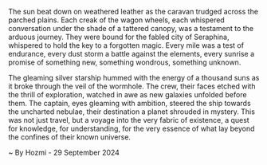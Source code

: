 
The sun beat down on weathered leather as the caravan trudged across the parched plains. Each creak of the wagon wheels, each whispered conversation under the shade of a tattered canopy, was a testament to the arduous journey. They were bound for the fabled city of Seraphina, whispered to hold the key to a forgotten magic. Every mile was a test of endurance, every dust storm a battle against the elements, every sunrise a promise of something new, something wondrous, something unknown.

The gleaming silver starship hummed with the energy of a thousand suns as it broke through the veil of the wormhole. The crew, their faces etched with the thrill of exploration, watched in awe as new galaxies unfolded before them. The captain, eyes gleaming with ambition, steered the ship towards the uncharted nebulae, their destination a planet shrouded in mystery. This was not just travel, but a voyage into the very fabric of existence, a quest for knowledge, for understanding, for the very essence of what lay beyond the confines of their known universe. 

~ By Hozmi - 29 September 2024
